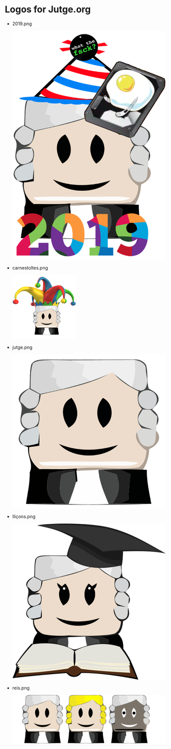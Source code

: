 
# Logos for Jutge.org

- 2019.png

  ![2019.png](2019.png)

- carnestoltes.png

  ![carnestoltes.png](carnestoltes.png)

- jutge.png

  ![jutge.png](jutge.png)

- lliçons.png

  ![lliçons.png](lliçons.png)

- reis.png

  ![reis.png](reis.png)

